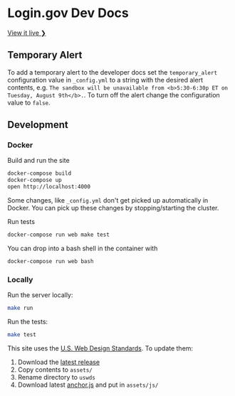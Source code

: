 # Login.gov Dev Docs

[View it live ❯](https://developers.login.gov/)

## Temporary Alert

To add a temporary alert to the developer docs set the `temporary_alert` configuration value in `_config.yml` to a string with the desired alert contents, e.g. `The sandbox will be unavailable from <b>5:30-6:30p ET on Tuesday, August 9th</b>.`. To turn off the alert change the configuration value to `false`.

## Development

### Docker

Build and run the site

```sh
docker-compose build
docker-compose up
open http://localhost:4000
```

Some changes, like `_config.yml` don't get picked up automatically in Docker. You can pick up these changes by stopping/starting the cluster.

Run tests

```sh
docker-compose run web make test
```

You can drop into a bash shell in the container with 

```sh
docker-compose run web bash
```

### Locally

Run the server locally: 

```sh
make run
```

Run the tests:

```sh
make test
```

This site uses the [U.S. Web Design Standards](https://standards.usa.gov). To update them:

1. Download the [latest release](https://standards.usa.gov/download)
2. Copy contents to `assets/`
3. Rename directory to `uswds`
4. Download latest [anchor.js](https://github.com/bryanbraun/anchorjs) and put in `assets/js/`
